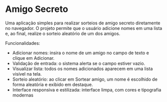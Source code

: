 # Amigo Secreto
Uma aplicação simples para realizar sorteios de amigo secreto diretamente no navegador.
O projeto permite que o usuário adicione nomes em uma lista e, ao final, realize o sorteio aleatório de um dos amigos.

Funcionalidades: 

* Adicionar nomes: insira o nome de um amigo no campo de texto e clique em Adicionar.
* Validação de entrada: o sistema alerta se o campo estiver vazio.
* Visualizar lista: todos os nomes adicionados aparecem em uma lista visível na tela.
* Sorteio aleatório: ao clicar em Sortear amigo, um nome é escolhido de forma aleatória e exibido em destaque.
* Interface responsiva e estilizada: interface limpa, com cores e tipografia modernas
